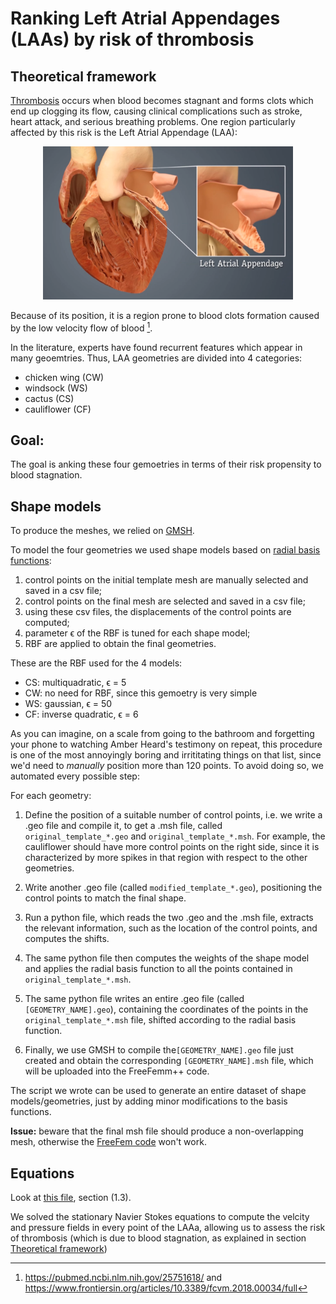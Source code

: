 # Ranking Left Atrial Appendages (LAAs) by risk of thrombosis

## Theoretical framework
[Thrombosis](https://en.wikipedia.org/wiki/Thrombosis) occurs when blood becomes stagnant and forms clots which end up clogging its flow, causing clinical complications such as stroke, heart attack, and serious breathing problems. One region particularly affected by this risk is the Left Atrial Appendage (LAA):

<center>
<img src="readme_images/LAA_heart.PNG"
     width="400" />
</center>

Because of its position, it is a region prone to blood clots formation caused by the low velocity flow of blood [^1]. 

[^1]: https://pubmed.ncbi.nlm.nih.gov/25751618/ and https://www.frontiersin.org/articles/10.3389/fcvm.2018.00034/full 

In the literature, experts have found recurrent features which appear in many geoemtries. Thus, LAA geometries are divided into 4 categories:
* chicken wing (CW)
* windsock (WS)
* cactus (CS)
* cauliflower (CF)

## Goal:
The goal is anking these four gemoetries in terms of their risk propensity to blood stagnation.

## Shape models
To produce the meshes, we relied on [GMSH](https://gmsh.info/).

To model the four geometries we used shape models based on [radial basis functions](https://en.wikipedia.org/wiki/Radial_basis_function):
1.   control points on the initial template mesh are manually selected and saved in a csv file;
2.   control points on the final mesh are selected and saved  in a csv file;
3.   using these csv files, the displacements of the control points are computed;
4.   parameter ϵ of the RBF is tuned for each shape model;
5.   RBF are applied to obtain the final geometries.

These are the RBF used for the 4 models:
*   CS: multiquadratic, ϵ = 5
*   CW: no need for RBF, since this gemoetry is very simple
*   WS: gaussian, ϵ = 50
*   CF: inverse quadratic, ϵ = 6

As you can imagine, on a scale from going to the bathroom and forgetting your phone to watching Amber Heard's testimony on repeat, this procedure is one of the most annoyingly boring and irrititating things on that list, since we'd need to *manually* position more than 120 points. To avoid doing so, we automated every possible step:

For each geometry:
1. Define the position of a suitable number of control points, i.e. we write a .geo file and compile it, to get a .msh file, called `original_template_*.geo` and `original_template_*.msh`. For example, the cauliflower should have more control points on the right side, since it is characterized by more spikes in that region with respect to the other geometries.

1. Write another .geo file (called `modified_template_*.geo`), positioning the control points to match the final shape.

1. Run a python file, which reads the two .geo and the .msh file, extracts the relevant information, such as the location of the control points, and computes the shifts.

1. The same python file then computes the weights of the shape model and applies the radial basis function to all the points contained in `original_template_*.msh`.

1. The same python file writes an entire .geo file (called `[GEOMETRY_NAME].geo`), containing the coordinates of the points in the `original_template_*.msh` file, shifted according to the radial basis function.

1. Finally, we use GMSH to compile the`[GEOMETRY_NAME].geo` file just created and obtain the corresponding `[GEOMETRY_NAME].msh` file, which will be uploaded into the FreeFemm++ code.

The script we wrote can be used to generate an entire dataset of shape models/geometries, just by adding minor modifications to the basis functions.

**Issue:** beware that the final msh file should produce a non-overlapping mesh, otherwise the [FreeFem code](solver.edp) won't work.

## Equations
Look at [this file](report.pdf), section (1.3).

We solved the stationary Navier Stokes equations to compute the velcity and pressure fields in every point of the LAAa, allowing us to assess the risk of thrombosis (which is due to blood stagnation, as explained in section [Theoretical framework](#theoretical-framework))
